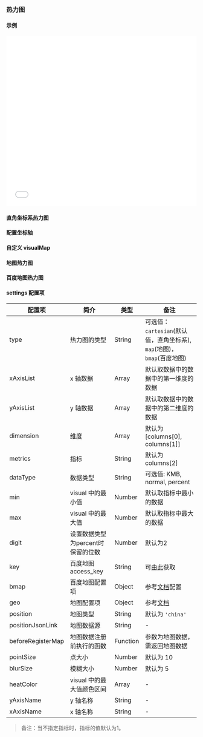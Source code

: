 ### 热力图

#### 示例

<iframe width="100%" height="450" src="//jsfiddle.net/vue_echarts/mfagszmL/embedded/result,html,js/?bodyColor=fff" allowfullscreen="allowfullscreen" frameborder="0"></iframe>

#### 直角坐标系热力图

<vuep template="#cartesian-heatmap"></vuep>

<script v-pre type="text/x-template" id="cartesian-heatmap">
<template>
  <ve-heatmap :data="chartData"></ve-heatmap>
</template>

<script>
  module.exports = {
    created: function () {
      this.chartData = {
        columns: ['时间', '地点', '人数'],
        rows: [
          { '时间': '星期一', '地点': '北京', '人数': 1000 },
          { '时间': '星期二', '地点': '上海', '人数': 400 },
          { '时间': '星期三', '地点': '杭州', '人数': 800 },
          { '时间': '星期二', '地点': '深圳', '人数': 200 },
          { '时间': '星期三', '地点': '长春', '人数': 100 },
          { '时间': '星期五', '地点': '南京', '人数': 300 },
          { '时间': '星期四', '地点': '江苏', '人数': 800 },
          { '时间': '星期一', '地点': '北京', '人数': 700 },
          { '时间': '星期三', '地点': '上海', '人数': 300 },
          { '时间': '星期二', '地点': '杭州', '人数': 500 }
        ]
      }
    }
  }
</script>
</script>

#### 配置坐标轴

<vuep template="#axis-settings"></vuep>

<script v-pre type="text/x-template" id="axis-settings">
<template>
  <ve-heatmap :data="chartData" :settings="chartSettings"></ve-heatmap>
</template>

<script>
  module.exports = {
    created: function () {
      this.chartData = {
        columns: ['时间', '地点', '人数'],
        rows: [
          { '时间': '星期一', '地点': '北京', '人数': 1000 },
          { '时间': '星期二', '地点': '上海', '人数': 400 },
          { '时间': '星期三', '地点': '杭州', '人数': 800 },
          { '时间': '星期二', '地点': '深圳', '人数': 200 },
          { '时间': '星期三', '地点': '长春', '人数': 100 },
          { '时间': '星期五', '地点': '南京', '人数': 300 },
          { '时间': '星期四', '地点': '江苏', '人数': 800 },
          { '时间': '星期三', '地点': '北京', '人数': 700 },
          { '时间': '星期三', '地点': '上海', '人数': 300 },
          { '时间': '星期二', '地点': '杭州', '人数': 500 }
        ]
      },
      this.chartSettings = {
        xAxisList: ['星期一', '星期二', '星期三', '星期四', '星期五', '星期六', '星期日'],
        yAxisList: ['北京', '上海', '杭州', '深圳', '长春', '南京', '江苏']
      }
    }
  }
</script>
</script>

#### 自定义 visualMap

<vuep template="#visualMap-settings"></vuep>

<script v-pre type="text/x-template" id="visualMap-settings">
<template>
  <ve-heatmap :data="chartData" :visual-map="chartVisualMap" :grid="chartGrid"></ve-heatmap>
</template>

<script>
  module.exports = {
    created: function () {
      this.chartData = {
        columns: ['时间', '地点', '人数'],
        rows: [
          { '时间': '星期一', '地点': '北京', '人数': 1000 },
          { '时间': '星期二', '地点': '上海', '人数': 400 },
          { '时间': '星期三', '地点': '杭州', '人数': 800 },
          { '时间': '星期二', '地点': '深圳', '人数': 200 },
          { '时间': '星期三', '地点': '长春', '人数': 100 },
          { '时间': '星期五', '地点': '南京', '人数': 300 },
          { '时间': '星期四', '地点': '江苏', '人数': 800 },
          { '时间': '星期三', '地点': '北京', '人数': 700 },
          { '时间': '星期三', '地点': '上海', '人数': 200 },
          { '时间': '星期二', '地点': '杭州', '人数': 500 }
        ]
      },
      this.chartGrid = {
        right: 100
      }
      this.chartVisualMap = {
        min: 0,
        max: 1500,
        type: 'piecewise',
        right: 0,
        top: '50%'
      }
    }
  }
</script>
</script>

#### 地图热力图

<vuep template="#map-heatmap"></vuep>

<script v-pre type="text/x-template" id="map-heatmap">
<template>
  <ve-heatmap :data="chartData" :settings="chartSettings"></ve-heatmap>
</template>

<script>
  module.exports = {
    created: function () {
      this.chartData = {
        columns: ['lat', 'lng', '人数'],
        rows: [
          { 'lat': 115.892151, 'lng': 28.676493, '人数': 1000 },
          { 'lat': 117.000923, 'lng': 36.675807, '人数': 400 },
          { 'lat': 113.665412, 'lng': 34.757975, '人数': 800 },
          { 'lat': 114.298572, 'lng': 30.584355, '人数': 200 },
          { 'lat': 112.982279, 'lng': 28.19409, '人数': 100 },
          { 'lat': 113.280637, 'lng': 23.125178, '人数': 300 },
          { 'lat': 110.33119, 'lng': 20.031971, '人数': 800 },
          { 'lat': 104.065735, 'lng': 30.659462, '人数': 700 },
          { 'lat': 108.948024, 'lng': 34.263161, '人数': 300 },
          { 'lat': 103.823557, 'lng': 36.058039, '人数': 500 }
        ]
      }
      this.chartSettings = {
        position: 'china',
        type: 'map',
        geo: {
          label: {
            emphasis: {
              show: false
            }
          },
          itemStyle: {
            normal: {
              areaColor: '#323c48',
              borderColor: '#111'
            },
            emphasis: {
              areaColor: '#2a333d'
            }
          }
        }
      }
    }
  }
</script>
</script>


#### 百度地图热力图

<vuep template="#bmap-heatmap"></vuep>

<script v-pre type="text/x-template" id="bmap-heatmap">
<template>
  <ve-heatmap :data="chartData" :settings="chartSettings"></ve-heatmap>
</template>

<script>
  module.exports = {
    created: function () {
      this.chartData = {
        columns: ['lat', 'lng'],
        rows: [
          { 'lat': 120.14322240845, 'lng': 30.236064370321 },
          { 'lat': 120.14301682797, 'lng': 30.236035316745 },
          { 'lat': 120.14138577045, 'lng': 30.236113748704 },
          { 'lat': 120.1400398833, 'lng': 30.235973050702 },
          { 'lat': 120.13893453465, 'lng': 30.23517220446 },
          { 'lat': 120.1382899739, 'lng': 30.234062922977 },
          { 'lat': 120.13265960629, 'lng': 30.231641351722 },
          { 'lat': 120.13170681763, 'lng': 30.229925745619 },
          { 'lat': 120.13119614803, 'lng': 30.228996846637 },
          { 'lat': 120.13023980134, 'lng': 30.228226570416 }
        ]
      }
      this.chartSettings = {
        key: 'oBvDtR6nzWtVchkY4cLHtnah1VVZQKRK',
        bmap: {
          center: [120.14322240845, 30.236064370321],
          zoom: 14,
          roam: true
        },
        type: 'bmap'
      }
    }
  }
</script>
</script>

#### settings 配置项

| 配置项 | 简介 | 类型 | 备注 |
| --- | --- | --- | --- |
| type | 热力图的类型 | String | 可选值：`cartesian`(默认值，直角坐标系), `map`(地图)，`bmap`(百度地图) |
| xAxisList | x 轴数据 | Array | 默认取数据中的数据中的第一维度的数据 |
| yAxisList | y 轴数据 | Array | 默认取数据中的数据中的第二维度的数据 |
| dimension | 维度 | Array | 默认为 [columns[0], columns[1]] |
| metrics | 指标 | String | 默认为 columns[2] |
| dataType | 数据类型 | String | 可选值: KMB, normal, percent |
| min | visual 中的最小值 | Number | 默认取指标中最小的数据 |
| max | visual 中的最大值 | Number | 默认取指标中最大的数据 |
| digit | 设置数据类型为percent时保留的位数 | Number | 默认为2 |
| key | 百度地图 access_key | String | 可[由此](http://lbsyun.baidu.com/apiconsole/key)获取 |
| bmap | 百度地图配置项 | Object | 参考[文档](https://github.com/ecomfe/echarts/tree/master/extension/bmap#使用)配置 |
| geo |  地图配置项 |  Object | 参考[文档](http://echarts.baidu.com/option.html#geo) |
| position | 地图类型 | String | 默认为 `'china'` |
| positionJsonLink | 地图数据源 | String | - |
| beforeRegisterMap | 地图数据注册前执行的函数 | Function | 参数为地图数据，需返回地图数据 |
| pointSize | 点大小 | Number | 默认为 10 |
| blurSize | 模糊大小 | Number | 默认为 5 |
| heatColor | visual 中的最大值颜色区间 | Array | - |
| yAxisName | y 轴名称 | String | - |
| xAxisName | x 轴名称 | String | - |

> 备注：当不指定指标时，指标的值默认为1。
